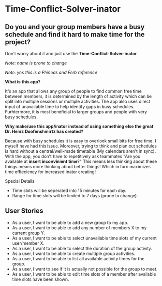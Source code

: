 # Time-Conflict-Solver-inator

## Do you and your group members have a busy schedule and find it hard to make time for the project?
Don't worry about it and just use the **Time-Conflict-Solver-inator**

*Note: name is prone to change*

*Note: yes this is a Phineas and Ferb reference*

**What is this app?**

It's an app that allows any group of people to find common free time between members, it is determined by the length of activity
which can be split into multiple sessions or multiple activities. The app also uses direct input of unavailable time to
help identify gaps in busy schedules. Furhtermore, it is most beneficial to larger groups and people with very busy 
schedules.

**Why make/use this app/inator instead of using something else the great Dr. Heinz Doofenshmirtz has created?**

Because with busy schedules it is easy to overlook small bits for free time. I myself have had this issue.
Moreover, trying to think and plan out schedules is hard without a central/well-made timetable 
(My calendars aren't in sync). 
With the app, you don't have to repetitively ask teammates "Are you available at **insert inconvinient time**?" 
This means less thinking about these things means more thinking about better things!
Which in turn maximizes time effieciency for increased inator creating!

Special Details
- Time slots will be seperated into 15 minutes for each day.
- Range for time slots will be limited to 7 days (prone to change).


## User Stories
- As a user, I want to be able to add a new group to my app.
- As a user, I want to be able to add any number of members X to my current group Y.
- As a user, I want to be able to select unavailable time slots of my current user/member X.
- As a user, I want to be able to select the duration of the group activity.
- As a user, I want to be able to create multiple group activities.
- As a user, I want to be able to list all available activity times for the group.
- As a user, I want to see if it is actually not possible for the group to meet.
- As a user, I want to be able to edit time slots of a member after available time slots have been shown.